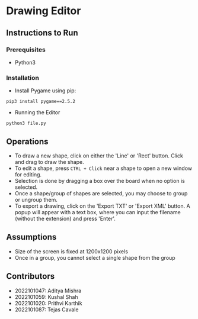 # Drawing Editor

## Instructions to Run

### Prerequisites

- Python3

### Installation

- Install Pygame using pip:

`pip3 install pygame==2.5.2`

- Running the Editor

`python3 file.py`

## Operations
- To draw a new shape, click on either the 'Line' or 'Rect' button. Click and drag to draw the shape.
- To edit a shape, press `CTRL + Click` near a shape to open a new window for editing.    
- Selection is done by dragging a box over the board when no option is selected.
- Once a shape/group of shapes are selected, you may choose to group or ungroup them.
- To export a drawing, click on the 'Export TXT' or 'Export XML' button. A popup will appear with a text box, where you can input the filename (without the extension) and press 'Enter'.

## Assumptions
- Size of the screen is fixed at 1200x1200 pixels
- Once in a group, you cannot select a single shape from the group

## Contributors
- 2022101047: Aditya Mishra
- 2022101059: Kushal Shah
- 2022101020: Prithvi Karthik
- 2022101087: Tejas Cavale